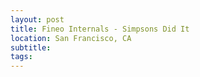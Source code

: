```yaml
---
layout: post
title: Fineo Internals - Simpsons Did It
location: San Francisco, CA
subtitle:
tags:
---
```

